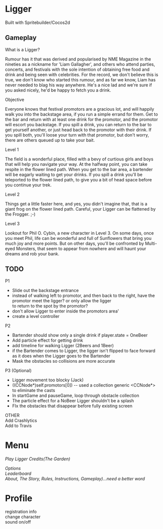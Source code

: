 # Ligger  
  
Built with Spritebuilder/Cocos2d  
  
  
Gameplay  
---------  
What is a Ligger?  
  
Rumour has it that was derived and popularised by NME Magazine in the nineties as a nickname for 'Liam Gallagher', and others who 
attend parties, concerts, and festivals with the sole intention of obtaining free food and drink and being seen with 
celebrities. For the record, we don't believe this is true, we don't know who started this rumour, and as far we know, Liam has 
never needed to blag his way anywhere. He's a nice lad and we're sure if you asked nicely, he'd be happy to fetch you a 
drink.  
  
Objective  
  
Everyone knows that festival promotors are a gracious lot, and will happily walk you into the backstage area, if you run a simple 
errand for them. Get to the bar and return with at least one drink for the promotor, and the promotor will escort you backstage. 
If you spill a drink, you can return to the bar to get yourself another, or just head back to the promotor with their drink. If 
you spill both, you'll loose your turn with that promotor, but don't worry, there are others queued up to take your bait. 
  
Level 1  
  
The field is a wonderful place, filled with a bevy of curtious girls and boys that will help you navigate your way. 
At the halfway point, you can take respite in the flower lined path. When you get to the bar area, a bartender  will be eagarly 
waiting to get your drinks. If you spill a drink  you'll be teleported to the flower lined path, to give you a bit of head space 
before you continue your trek.  
  
Level 2  
  
Things get a little faster here, and yes, you didn't imagine that, that is a giant frog on the flower lined path. Careful, your 
Ligger can be flattened by the Frogger. ;-)  
  
  
Level 3  
  
Lookout for Phil O. Cybin, a new character in Level 3. On some days, once you meet Phil, life can be wonderful and full of 
Sunflowers that bring you much joy and more points. But on other days, you'll be confronted by Multi-eyed Monsters, that seem 
to appear from nowhere and will haunt your dreams and rob your bank.  
  
  
TODO  
----  
P1  
* Slide out the backstage entrance  
* instead of walking left to promotor, and then back to the right, have the promotor meet the ligger? or only allow the ligger  
to return to the spot by the promotor?  
* don't allow Ligger to enter inside the promotors area'  
* create a level controller  
  
P2  
* Bartender should show only a single drink if player.state = OneBeer  
* Add particle effect for getting drink  
* add timeline for walking Ligger (2Beers and 1Beer)  
* if the Bartender comes to Ligger, the ligger isn't flipped to face forward as it does when the Ligger goes to the Bartender  
* Mask the obstacles so collisions are more accurate  
  
P3 (Optional)  
* Ligger movement too blocky (Jack)  
* ((CCNode*)self.promotors[0])  -- used a collection generic <CCNode*> to eliminate the casts  
* In startGame and pauseGame, loop through obstacle collection  
* The particle effect for a NoBeer Ligger shouldn't be a splash  
* FIx the obstacles that disappear before fully existing screen  
  
OTHER  
Add Crashlytics  
Add to Travis  
  
Menu
===================
*Play Ligger* 
*Credits(The Garden)* 
  
*Options*  
*Leaderboard*  
*About, The Story, Rules, Instructions, Gameplay)...need a better word*
  
Profile  
==================  
registration info  
change character  
sound on/off  
  
